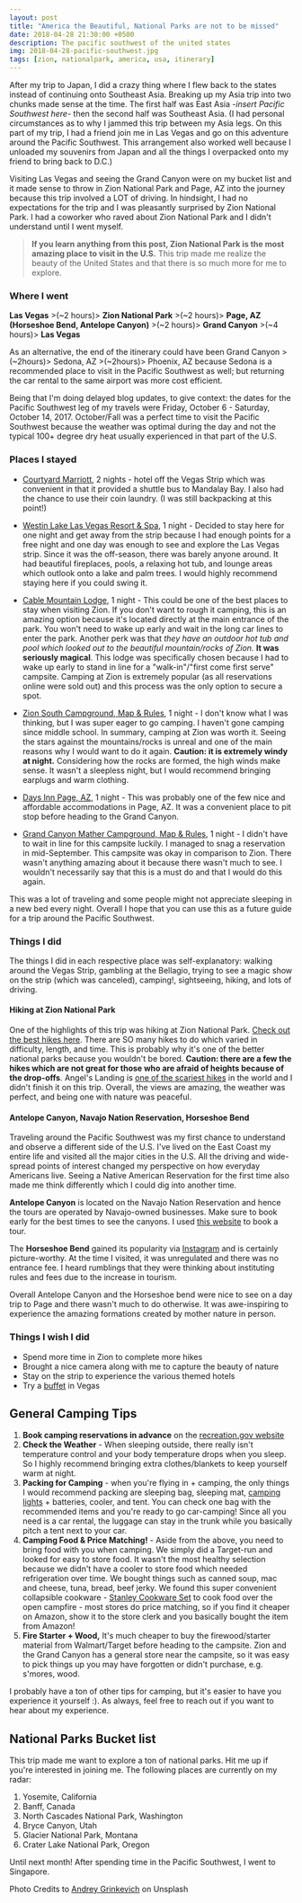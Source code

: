 ```yaml
---
layout: post
title: "America the Beautiful, National Parks are not to be missed"
date: 2018-04-28 21:30:00 +0500
description: The pacific southwest of the united states
img: 2018-04-28-pacific-southwest.jpg
tags: [zion, nationalpark, america, usa, itinerary]
---
```


After my trip to Japan, I did a crazy thing where I flew back to the states instead of continuing onto Southeast Asia. Breaking up my Asia trip into two chunks made sense at the time. The first half was East Asia _-insert Pacific Southwest here-_ then the second half was Southeast Asia. (I had personal circumstances as to why I jammed this trip between my Asia legs. On this part of my trip, I had a friend join me in Las Vegas and go on this adventure around the Pacific Southwest. This arrangement also worked well because I unloaded my souvenirs from Japan and all the things I overpacked onto my friend to bring back to D.C.)

Visiting Las Vegas and seeing the Grand Canyon were on my bucket list and it made sense to throw in Zion National Park and Page, AZ into the journey because this trip involved a LOT of driving. In hindsight, I had no expectations for the trip and I was pleasantly surprised by Zion National Park. I had a coworker who raved about Zion National Park and I didn't understand until I went myself.

> **If you learn anything from this post, Zion National Park is the most amazing place to visit in the U.S.** This trip made me realize the beauty of the United States and that there is so much more for me to explore.

### Where I went
**Las Vegas** >(~2 hours)> **Zion National Park** >(~2 hours)> **Page, AZ (Horseshoe Bend, Antelope Canyon)** >(~2 hours)> **Grand Canyon** >(~4 hours)> **Las Vegas**

As an alternative, the end of the itinerary could have been Grand Canyon >(~2hours)> Sedona, AZ >(~2hours)> Phoenix, AZ because Sedona is a recommended place to visit in the Pacific Southwest as well; but returning the car rental to the same airport was more cost efficient.

Being that I'm doing delayed blog updates, to give context: the dates for the Pacific Southwest leg of my travels were Friday, October 6 - Saturday, October 14, 2017. October/Fall was a perfect time to visit the Pacific Southwest because the weather was optimal during the day and not the typical 100+ degree dry heat usually experienced in that part of the U.S.

### Places I stayed
- [Courtyard Marriott](http://www.marriott.com/hotels/travel/lascy-courtyard-las-vegas-south/), 2 nights - hotel off the Vegas Strip which was convenient in that it provided a shuttle bus to Mandalay Bay. I also had the chance to use their coin laundry. (I was still backpacking at this point!)

- [Westin Lake Las Vegas Resort & Spa](http://www.westinlakelasvegas.com/), 1 night - Decided to stay here for one night and get away from the strip because I had enough points for a free night and one day was enough to see and explore the Las Vegas strip. Since it was the off-season, there was barely anyone around. It had beautiful fireplaces, pools, a relaxing hot tub, and lounge areas which outlook onto a lake and palm trees. I would highly recommend staying here if you could swing it.

- [Cable Mountain Lodge](http://cablemountainlodge.com/), 1 night - This could be one of the best places to stay when visiting Zion. If you don't want to rough it camping, this is an amazing option because it's located directly at the main entrance of the park. You won't need to wake up early and wait in the long car lines to enter the park. Another perk was that _they have an outdoor hot tub and pool which looked out to the beautiful mountain/rocks of Zion._ **It was seriously magical**. This lodge was specifically chosen because I had to wake up early to stand in line for a "walk-in"/"first come first serve" campsite. Camping at Zion is extremely popular (as all reservations online were sold out) and this process was the only option to secure a spot.

- [Zion South Campground, Map & Rules](https://www.nps.gov/zion/planyourvisit/upload/SCGMap_9_22_16.pdf), 1 night - I don't know what I was thinking, but I was super eager to go camping. I haven't gone camping since middle school. In summary, camping at Zion was worth it. Seeing the stars against the mountains/rocks is unreal and one of the main reasons why I would want to do it again. **Caution: it is extremely windy at night.** Considering how the rocks are formed, the high winds make sense. It wasn't a sleepless night, but I would recommend bringing earplugs and warm clothing.

- [Days Inn Page, AZ](https://www.tripadvisor.com/Hotel_Review-g60834-d240449-Reviews-Days_Inn_Suites_Page_Lake_Powell-Page_Arizona.html), 1 night - This was probably one of the few nice and affordable accommodations in Page, AZ. It was a convenient place to pit stop before heading to the Grand Canyon.

- [Grand Canyon Mather Campground, Map & Rules](https://www.nps.gov/grca/planyourvisit/upload/mather-campground-bulletin.pdf), 1 night - I didn't have to wait in line for this campsite luckily. I managed to snag a reservation in mid-September. This campsite was okay in comparison to Zion. There wasn't anything amazing about it because there wasn't much to see. I wouldn't necessarily say that this is a must do and that I would do this again.

This was a lot of traveling and some people might not appreciate sleeping in a new bed every night. Overall I hope that you can use this as a future guide for a trip around the Pacific Southwest.

### Things I did
The things I did in each respective place was self-explanatory: walking around the Vegas Strip, gambling at the Bellagio, trying to see a magic show on the strip (which was canceled), camping!, sightseeing, hiking, and lots of driving.

#### Hiking at Zion National Park
One of the highlights of this trip was hiking at Zion National Park. [Check out the best hikes here](https://localadventurer.com/best-hikes-in-zion-national-park/). There are SO many hikes to do which varied in difficulty, length, and time. This is probably why it's one of the better national parks because you wouldn't be bored. **Caution: there are a few the hikes which are not great for those who are afraid of heights because of the drop-offs**. Angel's Landing is [one of the scariest hikes](https://www.youtube.com/watch?v=jy6K0KoMrco) in the world and I didn't finish it on this trip. Overall, the views are amazing, the weather was perfect, and being one with nature was peaceful.

#### Antelope Canyon, Navajo Nation Reservation, Horseshoe Bend
Traveling around the Pacific Southwest was my first chance to understand and observe a different side of the U.S. I've lived on the East Coast my entire life and visited all the major cities in the U.S. All the driving and wide-spread points of interest changed my perspective on how everyday Americans live. Seeing a Native American Reservation for the first time also made me think differently which I could dig into another time.

**Antelope Canyon** is located on the Navajo Nation Reservation and hence the tours are operated by Navajo-owned businesses. Make sure to book early for the best times to see the canyons. I used [this website](https://www.navajoantelopecanyon.com/Index.asp) to book a tour.

The **Horseshoe Bend** gained its popularity via [Instagram](https://theoutline.com/post/2450/instagram-is-loving-nature-to-death?zd=1&zi=wyvvndvn) and is certainly picture-worthy. At the time I visited, it was unregulated and there was no entrance fee. I heard rumblings that they were thinking about instituting rules and fees due to the increase in tourism.

Overall Antelope Canyon and the Horseshoe bend were nice to see on a day trip to Page and there wasn't much to do otherwise. It was awe-inspiring to experience the amazing formations created by mother nature in person.

### Things I wish I did
- Spend more time in Zion to complete more hikes
- Brought a nice camera along with me to capture the beauty of nature
- Stay on the strip to experience the various themed hotels
- Try a [buffet](https://www.thrillist.com/eat/las-vegas/best-buffets-in-las-vegas-seafood) in Vegas

## General Camping Tips
1. **Book camping reservations in advance** on the [recreation.gov website](https://www.recreation.gov/camping/watchman-campground-ut/r/campgroundDetails.do?contractCode=NRSO&parkId=70923)
2. **Check the Weather** - When sleeping outside, there really isn't temperature control and your body temperature drops when you sleep. So I highly recommend bringing extra clothes/blankets to keep yourself warm at night.
3. **Packing for Camping** - when you're flying in + camping, the only things I would recommend packing are sleeping bag, sleeping mat, [camping lights](https://www.amazon.com/gp/product/B019DKY2E2/ref=oh_aui_detailpage_o04_s00?ie=UTF8&psc=1) + batteries, cooler, and tent. You can check one bag with the recommended items and you're ready to go car-camping! Since all you need is a car rental, the luggage can stay in the trunk while you basically pitch a tent next to your car.
4. **Camping Food & Price Matching!** - Aside from the above, you need to bring food with you when camping. We simply did a Target-run and looked for easy to store food. It wasn't the most healthy selection because we didn't have a cooler to store food which needed refrigeration over time. We bought things such as canned soup, mac and cheese, tuna, bread, beef jerky. We found this super convenient collapsible cookware - [Stanley Cookware Set](https://www.amazon.com/Stanely-Stanley-Adventure-Prep-Cook/dp/B07BND55QV/ref=pd_sbs_468_7?_encoding=UTF8&pd_rd_i=B07BND55QV&pd_rd_r=G95JHXJYRQVY4TQ0T4DW&pd_rd_w=NBGsE&pd_rd_wg=usFSf&refRID=G95JHXJYRQVY4TQ0T4DW) to cook food over the open campfire - most stores do price matching, so if you find it cheaper on Amazon, show it to the store clerk and you basically bought the item from Amazon!
5. **Fire Starter + Wood,** It's much cheaper to buy the firewood/starter material from Walmart/Target before heading to the campsite. Zion and the Grand Canyon has a general store near the campsite, so it was easy to pick things up you may have forgotten or didn't purchase, e.g. s'mores, wood.

I probably have a ton of other tips for camping, but it's easier to have you experience it yourself :). As always, feel free to reach out if you want to hear about my experience.

## National Parks Bucket list
This trip made me want to explore a ton of national parks. Hit me up if you're interested in joining me. The following places are currently on my radar:
1. Yosemite, California
2. Banff, Canada
3. North Cascades National Park, Washington
4. Bryce Canyon, Utah
5. Glacier National Park, Montana
6. Crater Lake National Park, Oregon

Until next month! After spending time in the Pacific Southwest, I went to Singapore.

Photo Credits to [Andrey Grinkevich](https://unsplash.com/photos/3xN9oc7ZUjs?utm_source=unsplash&utm_medium=referral&utm_content=creditCopyText) on Unsplash
